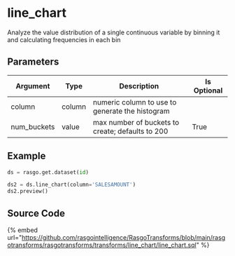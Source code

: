 

# line_chart

Analyze the value distribution of a single continuous variable by binning it and calculating frequencies in each bin

## Parameters

|  Argument   |  Type  |                   Description                    | Is Optional |
| ----------- | ------ | ------------------------------------------------ | ----------- |
| column      | column | numeric column to use to generate the histogram  |             |
| num_buckets | value  | max number of buckets to create; defaults to 200 | True        |


## Example

```python
ds = rasgo.get.dataset(id)

ds2 = ds.line_chart(column='SALESAMOUNT')
ds2.preview()
```

## Source Code

{% embed url="https://github.com/rasgointelligence/RasgoTransforms/blob/main/rasgotransforms/rasgotransforms/transforms/line_chart/line_chart.sql" %}

